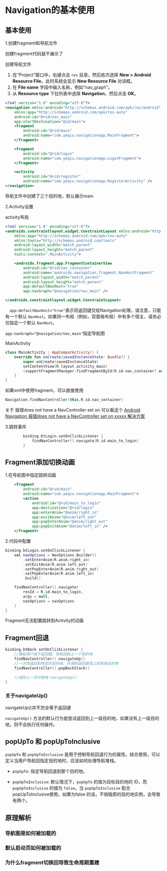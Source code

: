 # Navigation的基本使用

## 基本使用

1.创建fragment和导航文件

创建fragment代码就不展示了

创建导航文件

1. 在“Project”窗口中，右键点击 `res` 目录，然后依次选择 **New > Android Resource File**。此时系统会显示 **New Resource File** 对话框。
2. 在 **File name** 字段中输入名称，例如“nav_graph”。
3. 从 **Resource type** 下拉列表中选择 **Navigation**，然后点击 **OK**。

~~~xml
<?xml version="1.0" encoding="utf-8"?>
<navigation xmlns:android="http://schemas.android.com/apk/res/android"
    xmlns:app="http://schemas.android.com/apk/res-auto"
    android:id="@+id/nav_main"
    app:startDestination="@id/main">
    <fragment
        android:id="@+id/main"
        android:name="com.yeqiu.navigationapp.MainFragment">
    </fragment>

    <fragment
        android:id="@+id/login"
        android:name="com.yeqiu.navigationapp.LoginFragment">
    </fragment>

    <activity
        android:id="@+id/register"
        android:name="com.yeqiu.navigationapp.RegisterActivity" />
</navigation>
~~~

导航文件中创建了三个目的地，默认展示main



2.Activity设置

activity布局

```xml
<?xml version="1.0" encoding="utf-8"?>
<androidx.constraintlayout.widget.ConstraintLayout xmlns:android="http://schemas.android.com/apk/res/android"
    xmlns:app="http://schemas.android.com/apk/res-auto"
    xmlns:tools="http://schemas.android.com/tools"
    android:layout_width="match_parent"
    android:layout_height="match_parent"
    tools:context=".MainActivity">

    <androidx.fragment.app.FragmentContainerView
        android:id="@+id/nav_container"
        android:name="androidx.navigation.fragment.NavHostFragment"
        android:layout_width="match_parent"
        android:layout_height="match_parent"
        app:defaultNavHost="true"
        app:navGraph="@navigation/nav_main" />

</androidx.constraintlayout.widget.ConstraintLayout>
```

`  app:defaultNavHost="true"`表示将返回键交给Navigation处理，请注意，只能有一个默认 `NavHost`。如果同一布局（例如，双窗格布局）中有多个宿主，请务必仅指定一个默认 `NavHost`。

` app:navGraph="@navigation/nav_main" `指定导航图



MainActivity

```kotlin
class MainActivity : AppCompatActivity() {
    override fun onCreate(savedInstanceState: Bundle?) {
        super.onCreate(savedInstanceState)
        setContentView(R.layout.activity_main)
        (supportFragmentManager.findFragmentById(R.id.nav_container) as NavHostFragment).navController
    }
}
```

如果xml中使用fragment，可以直接使用

```kotlin
Navigation.findNavController(this,R.id.nav_container)
```

关于 报错does not have a NavController set on 可以看这个 [Android Navigation 报错does not have a NavController set on xxxxx 解决方案](https://blog.csdn.net/linminghuo/article/details/119000601)



3.跳转事件

```kotlin
        binding.btLogin.setOnClickListener {
            findNavController().navigate(R.id.main_to_login)
        }
```



## Fragment添加切换动画

1.在导航图中指定跳转动画

~~~xml
    <fragment
        android:id="@+id/main"
        android:name="com.yeqiu.navigationapp.MainFragment">
        <action
            android:id="@+id/main_to_login"
            app:destination="@+id/login"
            app:enterAnim="@anim/right_in"
            app:exitAnim="@anim/left_out"
            app:popEnterAnim="@anim/right_out"
            app:popExitAnim="@anim/left_in" />
    </fragment>
~~~



2.代码中配置

```kotlin
binding.btLogin.setOnClickListener {
    val navOptions = NavOptions.Builder()
        .setEnterAnim(R.anim.right_in)
        .setExitAnim(R.anim.left_out)
        .setPopEnterAnim(R.anim.right_out)
        .setPopEnterAnim(R.anim.left_in)
        .build()

    findNavController().navigate(
        resId = R.id.main_to_login, 
        args = null,
        navOptions = navOptions
    )
}
```



Fragment无法配置跳转到Activity的动画

## Fragment回退

```kotlin
binding.btBack.setOnClickListener {
    //模拟用户按下返回键，导航回到上一个目的地
    findNavController().navigateUp()
    //一次性返回到特定的目的地，并清除返回路径上的其他目的地
    findNavController().popBackStack()
    
    //返回上一页可使用 navigateUp()
}
```

### 关于navigateUp()

navigateUp()并不完全等于返回键

`navigateUp()` 方法的默认行为是尝试返回到上一级目的地，如果没有上一级目的地，则不会执行任何操作。



## popUpTo 和 popUpToInclusive

`popUpTo` 和 `popUpToInclusive` 是用于控制导航回退行为的属性。结合使用，可以定义当用户导航回指定目的地时，应该如何处理导航堆栈。

- `popUpTo`: 指定导航回退到那个目的地。

- `popUpToInclusive`: 默认情况下，`popUpTo` 的值为目标目的地的 ID，而 `popUpToInclusive` 的值为 `false`。当 `popUpToInclusive` 配合popUpToInclusive使用，如果为false 的话，不销毁原的目的地实例，会导致有两个。





## 原理解析

### 导航图是如何被加载的



### 默认启动页如何被加载的



### 为什么fragment切换回导致生命周期重建




